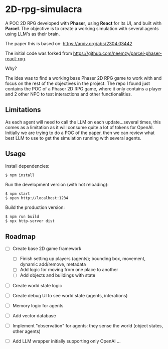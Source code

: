 # 2D-rpg-simulacra

A POC 2D RPG developed with **Phaser**, using **React** for its UI, and built with **Parcel**. The objective is to create a working simulation with several agents using LLM's as their brain.

The paper this is based on: https://arxiv.org/abs/2304.03442

The initial code was forked from https://github.com/neemzy/parcel-phaser-react-rpg. 

Why?

The idea was to find a working base Phaser 2D RPG game to work with and focus on the rest of the objectives in the project. The repo I found just contains the POC of a Phaser 2D RPG game, where it only contains a player and 2 other NPC to test interactions and other functionalities.

## Limitations

As each agent will need to call the LLM on each update...several times, this comes as a limitation as it will consume quite a lot of tokens for OpenAI. Initially we are trying to do a POC of the paper, then we can review what best LLM to use to get the simulation running with several agents.

## Usage

Install dependencies:

```sh
$ npm install
```

Run the development version (with hot reloading):

```
$ npm start
$ open http://localhost:1234
```

Build the production version:

```
$ npm run build
$ npx http-server dist
```

## Roadmap

- [ ] Create base 2D game framework
    - [ ] Finish setting up players (agents); bounding box, movement, dynamic add/remove, metadata
    - [ ] Add logic for moving from one place to another
    - [ ] Add objects and buildings with state
- [ ] Create world state logic
- [ ] Create debug UI to see world state (agents, interations)
- [ ] Memory logic for agents
- [ ] Add vector database
- [ ] Implement "observation" for agents: they sense the world (object states, other agents)
- [ ] Add LLM wrapper initially supporting only OpenAI
...


